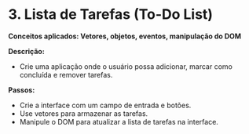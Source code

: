 # 3. Lista de Tarefas (To-Do List)

**Conceitos aplicados: Vetores, objetos, eventos, manipulação do DOM**

**Descrição:**

-   Crie uma aplicação onde o usuário possa adicionar, marcar como concluída e remover tarefas.

**Passos:**

-   Crie a interface com um campo de entrada e botões.
-   Use vetores para armazenar as tarefas.
-   Manipule o DOM para atualizar a lista de tarefas na interface.
